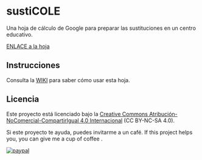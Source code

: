# sustiCOLE
Una hoja de cálculo de Google para preparar las sustituciones en un centro educativo.

[](https://github.com/aosucas499/sustiCOLE/blob/7ce650aa473b2d3c29217f516b2255795611cf06/pictures/susticole2.png)

[ENLACE a la hoja](https://docs.google.com/spreadsheets/d/1XjptQQhdkmR34dncXOOWNBoLD4R-9_O29xz6hQI8adI/copy)

## Instrucciones
Consulta la [WIKI](https://github.com/aosucas499/sustiCOLE/wiki) para saber cómo usar esta hoja.

## Licencia  
Este proyecto está licenciado bajo la [Creative Commons Atribución-NoComercial-CompartirIgual 4.0 Internacional](https://creativecommons.org/licenses/by-nc-sa/4.0/deed.es) (CC BY-NC-SA 4.0).  

Si este proyecto te ayuda, puedes invitarme a un café.
If this project helps you,  you can give me a cup of coffee .

[![paypal](https://www.paypalobjects.com/en_US/i/btn/btn_donateCC_LG.gif)](https://www.paypal.com/donate?business=FUMT27MVTRTHJ&no_recurring=0&item_name=Proyectos+TIC+Andaluc%C3%ADa&currency_code=EUR)
